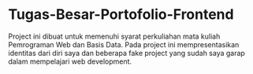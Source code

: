 # Tugas-Besar-Portofolio-Frontend
Project ini dibuat untuk memenuhi syarat perkuliahan mata kuliah Pemrograman Web dan Basis Data. Pada project ini mempresentasikan identitas dari diri saya dan beberapa fake project yang sudah saya garap dalam mempelajari web development. 
